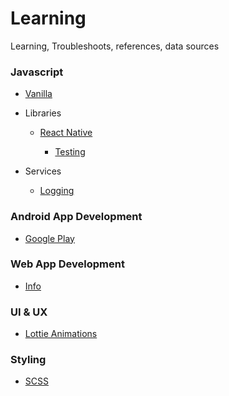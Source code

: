# Learning

Learning, Troubleshoots, references, data sources

### Javascript

- [Vanilla](javascript/vanilla.md)

- Libraries

  - [React Native](javascript/libraries/react-native/react-native.md)

    - [Testing](javascript/libraries/react-native/testing.md)

- Services

  - [Logging](javascript/services/logging.md)

### Android App Development

- [Google Play](mobile/android/google-play.md)

### Web App Development

- [Info](web/info.md)

### UI & UX

- [Lottie Animations](https://github.com/react-native-community/lottie-react-native)

### Styling
- [SCSS](web/stylesheet/scss.md)